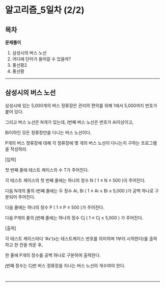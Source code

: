 # **알고리즘_5일차** (2/2)

## **목차**

**문제풀이**  
1. 삼성시의 버스 노선  
2. 어디에 단어가 들어갈 수 있을까?  
3. 풍선팡2  
4. 풍선팡

---

## **삼성시의 버스 노선**

삼성시에 있는 5,000개의 버스 정류장은 관리의 편의를 위해 1에서 5,000까지 번호가 붙어 있다.

그리고 버스 노선은 N개가 있는데, i번째 버스 노선은 번호가 Ai이상이고,

Bi이하인 모든 정류장만을 다니는 버스 노선이다.

P개의 버스 정류장에 대해 각 정류장에 몇 개의 버스 노선이 다니는지 구하는 프로그램을 작성하라.


[입력]

첫 번째 줄에 테스트 케이스의 수 T가 주어진다.

각 테스트 케이스의 첫 번째 줄에는 하나의 정수 N ( 1 ≤ N ≤ 500 )이 주어진다.

다음 N개의 줄의 i번째 줄에는 두 정수 Ai, Bi ( 1 ≤ Ai ≤ Bi ≤ 5,000 )가 공백 하나로 구분되어 주어진다.

다음 줄에는 하나의 정수 P ( 1 ≤ P ≤ 500 )가 주어진다.

다음 P개의 줄의 j번째 줄에는 하나의 정수 Cj ( 1 ≤ Cj ≤ 5,000 ) 가 주어진다.


[출력]

각 테스트 케이스마다 ‘#x’(x는 테스트케이스 번호를 의미하며 1부터 시작한다)를 출력하고 한 칸을 띄운 후,

한 줄에 P개의 정수를 공백 하나로 구분하여 출력한다.

j번째 정수는 Cj번 버스 정류장을 지나는 버스 노선의 개수여야 한다.

```python



```

---














